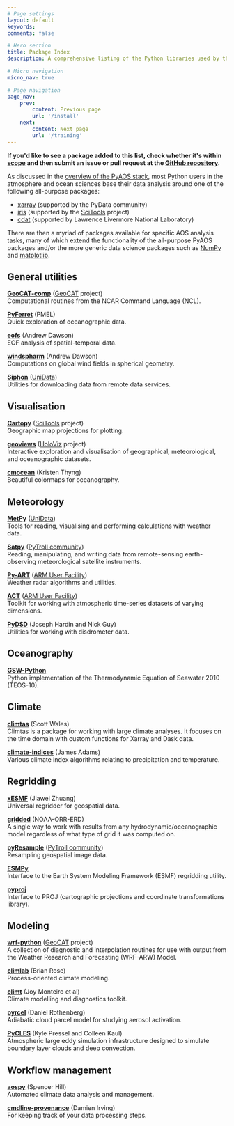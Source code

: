 ```yaml
---
# Page settings
layout: default
keywords:
comments: false

# Hero section
title: Package Index
description: A comprehensive listing of the Python libraries used by the AOS community.

# Micro navigation
micro_nav: true

# Page navigation
page_nav:
    prev:
        content: Previous page
        url: '/install'
    next:
        content: Next page
        url: '/training'
---
```


<div class="callout callout--success">
    <p><strong>If you'd like to see a package added to this list,
    check whether it's within
    <a href="https://github.com/PyAOS/pyaos.github.io/blob/master/README.md#scope">scope</a>
    and then submit an issue or pull request at the
    <a href="https://github.com/PyAOS/pyaos.github.io/">GitHub repository</a>.</strong>
    </p>
</div>


As discussed in the [overview of the PyAOS stack](https://pyaos.github.io/stack/),
most Python users in the atmosphere and ocean sciences
base their data analysis around one of the following all-purpose packages:
* [xarray](http://xarray.pydata.org/en/stable/) (supported by the PyData community)
* [iris](https://scitools.org.uk/iris/docs/latest/) (supported by the [SciTools](https://scitools.org.uk/) project)
* [cdat](https://cdat.llnl.gov/) (supported by Lawrence Livermore National Laboratory)

There are then a myriad of packages available for specific AOS analysis tasks,
many of which extend the functionality of the all-purpose PyAOS packages
and/or the more generic data science packages such as [NumPy](http://www.numpy.org/)
and [matplotlib](https://matplotlib.org/). 

## General utilities

**[GeoCAT-comp](https://geocat-comp.readthedocs.io/en/latest/)** ([GeoCAT](https://geocat.ucar.edu/) project)  
Computational routines from the NCAR Command Language (NCL).

**[PyFerret](https://ferret.pmel.noaa.gov/Ferret/documentation/pyferret)** (PMEL)  
Quick exploration of oceanographic data.

**[eofs](https://ajdawson.github.io/eofs/latest/)** (Andrew Dawson)  
EOF analysis of spatial-temporal data.

**[windspharm](https://ajdawson.github.io/windspharm/latest/)** (Andrew Dawson)  
Computations on global wind fields in spherical geometry.

**[Siphon](https://www.unidata.ucar.edu/software/siphon/)** ([UniData](https://www.unidata.ucar.edu/))  
Utilities for downloading data from remote data services.

## Visualisation

**[Cartopy](https://scitools.org.uk/cartopy/docs/latest/)** ([SciTools](https://scitools.org.uk/) project)  
Geographic map projections for plotting.

**[geoviews](http://geoviews.org/)** ([HoloViz](https://holoviz.org/) project)  
Interactive exploration and visualisation of geographical, meteorological, and oceanographic datasets.

**[cmocean](https://matplotlib.org/cmocean/)** (Kristen Thyng)  
Beautiful colormaps for oceanography.

## Meteorology

**[MetPy](https://www.unidata.ucar.edu/software/metpy/)** ([UniData](https://www.unidata.ucar.edu/))  
Tools for reading, visualising and performing calculations with weather data.

**[Satpy](https://satpy.readthedocs.io/en/latest/)** ([PyTroll community](http://pytroll.github.io/))  
Reading, manipulating, and writing data from remote-sensing earth-observing meteorological satellite instruments.

**[Py-ART](https://arm-doe.github.io/pyart/)** ([ARM User Facility](https://www.arm.gov/data/work-with-arm-data))  
Weather radar algorithms and utilities.

**[ACT](https://arm-doe.github.io/ACT/)** ([ARM User Facility](https://www.arm.gov/data/work-with-arm-data))  
Toolkit for working with atmospheric time-series datasets of varying dimensions.

**[PyDSD](http://josephhardinee.github.io/PyDSD/)** (Joseph Hardin and Nick Guy)  
Utilities for working with disdrometer data.

## Oceanography

**[GSW-Python](https://teos-10.github.io/GSW-Python/)**  
Python implementation of the Thermodynamic Equation of Seawater 2010 (TEOS-10).

## Climate

**[climtas](https://climtas.readthedocs.io/en/latest/)** (Scott Wales)  
Climtas is a package for working with large climate analyses.
It focuses on the time domain with custom functions for Xarray and Dask data.

**[climate-indices](https://climate-indices.readthedocs.io/en/latest/)** (James Adams)  
Various climate index algorithms relating to precipitation and temperature.

## Regridding

**[xESMF](https://xesmf.readthedocs.io/en/latest/)** (Jiawei Zhuang)  
Universal regridder for geospatial data.

**[gridded](https://noaa-orr-erd.github.io/gridded/)** (NOAA-ORR-ERD)  
A single way to work with results from any hydrodynamic/oceanographic model regardless of what type of grid it was computed on.

**[pyResample](https://pyresample.readthedocs.io/en/latest/)** ([PyTroll community](http://pytroll.github.io/))  
Resampling geospatial image data.

**[ESMPy](https://earthsystemcog.org/projects/esmpy/)**  
Interface to the Earth System Modeling Framework (ESMF) regridding utility.

**[pyproj](https://pyproj4.github.io/pyproj/stable/)**  
Interface to PROJ (cartographic projections and coordinate transformations library).

## Modeling

**[wrf-python](https://wrf-python.readthedocs.io/en/latest/)** ([GeoCAT](https://geocat.ucar.edu/) project)   
A collection of diagnostic and interpolation routines for use with output from the Weather Research and Forecasting (WRF-ARW) Model.

**[climlab](https://climlab.readthedocs.io/en/latest/)** (Brian Rose)  
Process-oriented climate modeling.

**[climt](https://climt.readthedocs.io/en/latest/)** (Joy Monteiro et al)  
Climate modelling and diagnostics toolkit.

**[pyrcel](https://github.com/darothen/pyrcel)** (Daniel Rothenberg)  
Adiabatic cloud parcel model for studying aerosol activation.

**[PyCLES](https://github.com/pressel/pycles)**  (Kyle Pressel and Colleen Kaul)  
Atmospheric large eddy simulation infrastructure designed to simulate boundary layer clouds and deep convection.

## Workflow management

**[aospy](https://aospy.readthedocs.io/en/stable/)** (Spencer Hill)  
Automated climate data analysis and management.

**[cmdline-provenance](https://cmdline-provenance.readthedocs.io/en/latest/)** (Damien Irving)  
For keeping track of your data processing steps.
 
